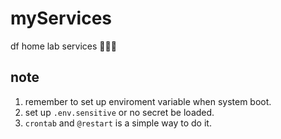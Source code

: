 # myServices
df home lab services 👊😎💥

## note
1. remember to set up enviroment variable when system boot.
2. set up `.env.sensitive` or no secret be loaded.
3. `crontab` and `@restart` is a simple way to do it.
